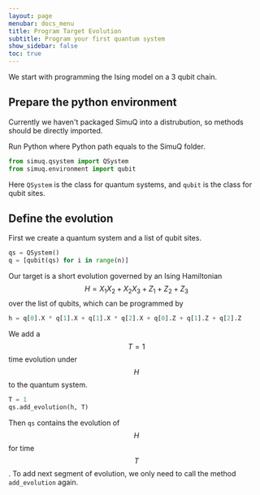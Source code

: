 ```yaml
---
layout: page
menubar: docs_menu
title: Program Target Evolution
subtitle: Program your first quantum system
show_sidebar: false
toc: true
---
```


We start with programming the Ising model on a 3 qubit chain.

## Prepare the python environment

Currently we haven't packaged SimuQ into a distrubution, so methods should be directly imported.

Run Python where Python path equals to the SimuQ folder.
```python
from simuq.qsystem import QSystem
from simuq.environment import qubit
```
Here `QSystem` is the class for quantum systems, and `qubit` is the class for qubit sites.

## Define the evolution

First we create a quantum system and a list of qubit sites.
```python
qs = QSystem()
q = [qubit(qs) for i in range(n)]
```

Our target is a short evolution governed by an Ising Hamiltonian $$H=X_1X_2+X_2X_3+Z_1+Z_2+Z_3$$ over the list of qubits, which can be programmed by
```python
h = q[0].X * q[1].X + q[1].X * q[2].X + q[0].Z + q[1].Z + q[2].Z
```

We add a $$T=1$$ time evolution under $$H$$ to the quantum system.
```python
T = 1
qs.add_evolution(h, T)
```

Then `qs` contains the evolution of $$H$$ for time $$T$$. To add next segment of evolution, we only need to call the method `add_evolution` again.
